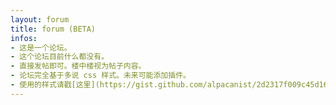 ```yaml
---
layout: forum
title: forum (BETA)
infos: 
- 这是一个论坛。
- 这个论坛目前什么都没有。
- 直接发帖即可。楼中楼视为帖子内容。
- 论坛完全基于多说 css 样式。未来可能添加插件。
- 使用的样式请戳[这里](https://gist.github.com/alpacanist/2d2317f009c45d166663919cae08d9c0)。
---
```







